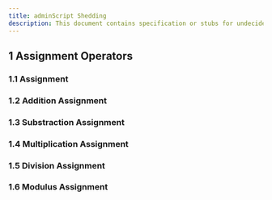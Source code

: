 ```yaml
---
title: adminScript Shedding
description: This document contains specification or stubs for undecided ideas which may be added soon
---
```


## 1 Assignment Operators

### 1.1 Assignment

### 1.2 Addition Assignment

### 1.3 Substraction Assignment

### 1.4 Multiplication Assignment

### 1.5 Division Assignment

### 1.6 Modulus Assignment